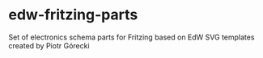 # edw-fritzing-parts
Set of electronics schema parts for Fritzing based on EdW SVG templates created by Piotr Górecki
